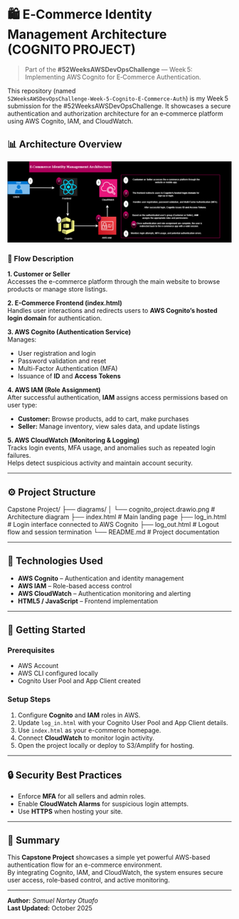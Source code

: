 # 🛍️ E‑Commerce Identity Management Architecture (COGNITO PROJECT)

> Part of the **#52WeeksAWSDevOpsChallenge** — Week 5: Implementing AWS Cognito for E‑Commerce Authentication.

This repository (named `52WeeksAWSDevOpsChallenge‑Week‑5‑Cognito‑E‑Commerce‑Auth`) is my Week 5 submission for the #52WeeksAWSDevOpsChallenge. It showcases a secure authentication and authorization architecture for an e‑commerce platform using AWS Cognito, IAM, and CloudWatch.  

## 📊 Architecture Overview

![E-Commerce Identity Management Architecture](./diagrams/cognito_project.drawio.png)

### 🔁 Flow Description

**1. Customer or Seller**  
Accesses the e-commerce platform through the main website to browse products or manage store listings.

**2. E-Commerce Frontend (index.html)**  
Handles user interactions and redirects users to **AWS Cognito’s hosted login domain** for authentication.

**3. AWS Cognito (Authentication Service)**  
Manages:
- User registration and login  
- Password validation and reset  
- Multi-Factor Authentication (MFA)  
- Issuance of **ID** and **Access Tokens**

**4. AWS IAM (Role Assignment)**  
After successful authentication, **IAM** assigns access permissions based on user type:
- **Customer:** Browse products, add to cart, make purchases  
- **Seller:** Manage inventory, view sales data, and update listings  

**5. AWS CloudWatch (Monitoring & Logging)**  
Tracks login events, MFA usage, and anomalies such as repeated login failures.  
Helps detect suspicious activity and maintain account security.

---

## ⚙️ Project Structure

Capstone Project/
├── diagrams/
│   └── cognito_project.drawio.png   # Architecture diagram
├── index.html                       # Main landing page
├── log_in.html                       # Login interface connected to AWS Cognito
├── log_out.html                      # Logout flow and session termination
└── README.md                         # Project documentation

---

## 🧠 Technologies Used
- **AWS Cognito** – Authentication and identity management  
- **AWS IAM** – Role-based access control  
- **AWS CloudWatch** – Authentication monitoring and alerting  
- **HTML5 / JavaScript** – Frontend implementation  

---

## 🚀 Getting Started

### Prerequisites
- AWS Account  
- AWS CLI configured locally  
- Cognito User Pool and App Client created  

### Setup Steps
1. Configure **Cognito** and **IAM** roles in AWS.  
2. Update `log_in.html` with your Cognito User Pool and App Client details.  
3. Use `index.html` as your e-commerce homepage.  
4. Connect **CloudWatch** to monitor login activity.  
5. Open the project locally or deploy to S3/Amplify for hosting.

---

## 🔒 Security Best Practices
- Enforce **MFA** for all sellers and admin roles.  
- Enable **CloudWatch Alarms** for suspicious login attempts.  
- Use **HTTPS** when hosting your site.  

---

## 🧾 Summary
This **Capstone Project** showcases a simple yet powerful AWS-based authentication flow for an e-commerce environment.  
By integrating Cognito, IAM, and CloudWatch, the system ensures secure user access, role-based control, and active monitoring.

---

**Author:** _Samuel Nartey Otuafo_  
**Last Updated:** October 2025
